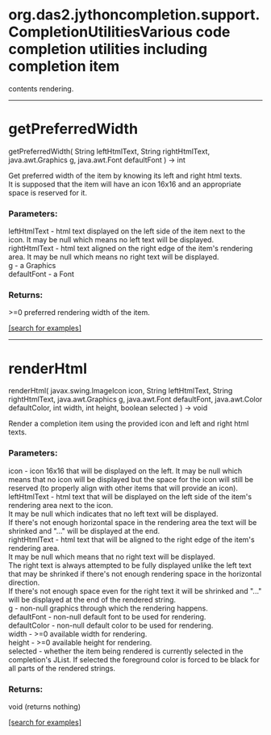 # org.das2.jythoncompletion.support.CompletionUtilitiesVarious code completion utilities including completion item
 contents rendering.
***
<a name="getPreferredWidth"></a>
# getPreferredWidth
getPreferredWidth( String leftHtmlText, String rightHtmlText, java.awt.Graphics g, java.awt.Font defaultFont ) &rarr; int

Get preferred width of the item by knowing its left and right html texts.
 <br/>
 It is supposed that the item will have an icon 16x16 and an appropriate
 space is reserved for it.

### Parameters:
leftHtmlText - html text displayed on the left side of the item
  next to the icon. It may be null which means no left text will be displayed.
<br>rightHtmlText - html text aligned on the right edge of the item's
  rendering area. It may be null which means no right text will be displayed.
<br>g - a Graphics
<br>defaultFont - a Font

### Returns:
&gt;=0 preferred rendering width of the item.

<a href="https://github.com/autoplot/dev/search?q=getPreferredWidth&unscoped_q=getPreferredWidth">[search for examples]</a>

***
<a name="renderHtml"></a>
# renderHtml
renderHtml( javax.swing.ImageIcon icon, String leftHtmlText, String rightHtmlText, java.awt.Graphics g, java.awt.Font defaultFont, java.awt.Color defaultColor, int width, int height, boolean selected ) &rarr; void

Render a completion item using the provided icon and left and right
 html texts.

### Parameters:
icon - icon 16x16 that will be displayed on the left. It may be null
  which means that no icon will be displayed but the space for the icon
  will still be reserved (to properly align with other items
  that will provide an icon).
<br>leftHtmlText - html text that will be displayed on the left side
  of the item's rendering area next to the icon.
  <br/>
  It may be null which indicates that no left text will be displayed.
  <br/>
  If there's not enough horizontal space in the rendering area
  the text will be shrinked and "..." will be displayed at the end.
<br>rightHtmlText - html text that will be aligned to the right edge
  of the item's rendering area.
  <br/>
  It may be null which means that no right text will be displayed.
  <br/>
  The right text is always attempted to be fully displayed unlike
  the left text that may be shrinked if there's not enough rendering space
  in the horizontal direction.
  <br/>
  If there's not enough space even for the right text it will be shrinked
  and "..." will be displayed at the end of the rendered string.
<br>g - non-null graphics through which the rendering happens.
<br>defaultFont - non-null default font to be used for rendering.
<br>defaultColor - non-null default color to be used for rendering.
<br>width - &gt;=0 available width for rendering.
<br>height - &gt;=0 available height for rendering.
<br>selected - whether the item being rendered is currently selected
  in the completion's JList. If selected the foreground color is forced
  to be black for all parts of the rendered strings.

### Returns:
void (returns nothing)


<a href="https://github.com/autoplot/dev/search?q=renderHtml&unscoped_q=renderHtml">[search for examples]</a>

